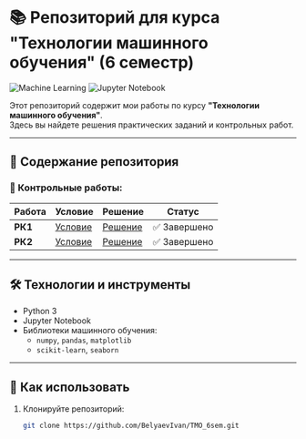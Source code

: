 # 📚 Репозиторий для курса "Технологии машинного обучения" (6 семестр)

![Machine Learning](https://img.shields.io/badge/-Machine%20Learning-FF6F00?style=flat&logo=python&logoColor=white)
![Jupyter Notebook](https://img.shields.io/badge/-Jupyter%20Notebook-F37626?style=flat&logo=jupyter&logoColor=white)

Этот репозиторий содержит мои работы по курсу **"Технологии машинного обучения"**.  
Здесь вы найдете решения практических заданий и контрольных работ.

---

## 📂 Содержание репозитория

### 📝 Контрольные работы:
| Работа | Условие | Решение | Статус |
|--------|---------|---------|--------|
| **РК1** | [Условие](https://github.com/BelyaevIvan/TMO_6sem/blob/%D1%80%D0%BA1/README.md) | [Решение](https://github.com/BelyaevIvan/TMO_6sem/blob/%D1%80%D0%BA1/rk1.ipynb) | ✅ Завершено |
| **РК2** | [Условие](https://github.com/BelyaevIvan/TMO_6sem/blob/%D1%80%D0%BA2/README.md) | [Решение](https://github.com/BelyaevIvan/TMO_6sem/blob/%D1%80%D0%BA2/rk2.ipynb) | ✅ Завершено |

---

## 🛠 Технологии и инструменты
- Python 3
- Jupyter Notebook
- Библиотеки машинного обучения:
  - `numpy`, `pandas`, `matplotlib`
  - `scikit-learn`, `seaborn`

---

## 📌 Как использовать
1. Клонируйте репозиторий:
   ```bash
   git clone https://github.com/BelyaevIvan/TMO_6sem.git